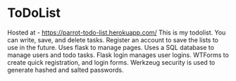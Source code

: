 # ToDoList
Hosted at - https://parrot-todo-list.herokuapp.com/
This is my todolist.
You can write, save, and delete tasks.
Register an account to save the lists to use in the future.
Uses flask to manage pages.
Uses a SQL database to manage users and todo tasks.
Flask login manages user logins.
WTForms to create quick registration, and login forms.
Werkzeug security is used to generate hashed and salted passwords.
